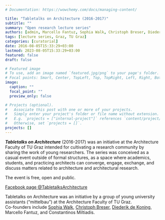```yaml
---
# Documentation: https://wowchemy.com/docs/managing-content/

title: "Tabletalks on Architecture (2016-2017)"
subtitle: ""
summary: "Open research lecture series"
authors: [admin, Marcello Fantuz, Sophia Walk, Christoph Breser, Diederik de Koning]
tags: [lecture series, Graz, TU Graz]
categories: [curatorial]
date: 2016-08-05T15:33:29+03:00
lastmod: 2023-08-05T15:33:29+03:00
featured: false
draft: false

# Featured image
# To use, add an image named `featured.jpg/png` to your page's folder.
# Focal points: Smart, Center, TopLeft, Top, TopRight, Left, Right, BottomLeft, Bottom, BottomRight.
image:
  caption: ""
  focal_point: ""
  preview_only: false

# Projects (optional).
#   Associate this post with one or more of your projects.
#   Simply enter your project's folder or file name without extension.
#   E.g. `projects = ["internal-project"]` references `content/project/deep-learning/index.md`.
#   Otherwise, set `projects = []`.
projects: []
---
```

**_Tabletalks on Architecture_** (2016-2017) was an initiative at the Architecture Faculty of TU Graz intended for cultivating a research community by sharing the work of young researchers. The series was conceived as a casual event outside of formal structures, as a space where academics, students, and practicing architects can converge, engage, exchange, and discuss matters related to architecture and architectural research.

The event is free, open and public.

[Facebook page @TabletalksArchitecture](https://www.facebook.com/tabletalksarchitecture/)

Tabletalks on Architecture was an initiative by a group of young university assistants (“mittelbau”) at the Architecture Faculty of TU Graz.  
Co-founders include [Sophia Walk](http://akk.tugraz.at/team/sophia-walk/), [Christoph Breser](https://www.baugeschichte.eu/christoph-breser/personen/info/), [Diederik de Koning](https://la-di-da.nl/), Marcello Fantuz, and Constantinos Miltiadis.

